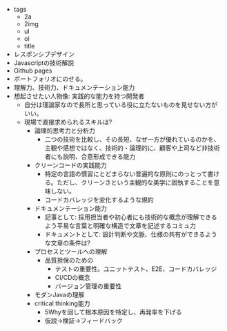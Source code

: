 - tags
  - 2a
  - 2img
  - ul
  - ol
  - title
- レスポンシブデザイン
- Javascriptの技術解説
- Github pages
- ポートフォリオにのせる。
- 理解力、技術力、ドキュメンテーション能力
- 想起させたい人物像: 実践的な能力を持つ開発者
  - 自分は理論家なので長所と思っている役に立たないものを見せない方がいい。
  - 現場で直接求められるスキルは?
    - 論理的思考力と分析力
      - 二つの技術を比較し、その長短、なぜ一方が優れているのかを、主観や感想ではなく、技術的・論理的に、顧客や上司など非技術者にも説明、合意形成できる能力
    - クリーンコードの実践能力
      - 特定の言語の慣習にとどまらない普遍的な原則にのっとって書ける。ただし、クリーンさという主観的な美学に固執することを意味しない。
      - コードカバレッジを変化するような規約
    - ドキュメンテーション能力
      - 記事として: 採用担当者や初心者にも技術的な概念が理解できるよう平易な言葉と明確な構造で文章を記述するコミュ力
      - ドキュメントとして: 設計判断や文脈、仕様の共有ができるような文章の条件は?
    - プロセスとツールへの理解
      - 品質担保のための
        - テストの重要性。ユニットテスト、E2E、コードカバレッジ
        - CI/CDの概念
        - バージョン管理の重要性
    - モダンJavaの理解
    - critical thinking能力
      - 5Whyを回して根本原因を特定し、再発率を下げる
      - 仮説->検証->フィードバック
